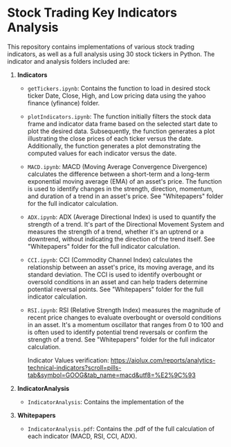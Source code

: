 # Stock Trading Key Indicators Analysis

This repository contains implementations of various stock trading indicators, as well as a full analysis using 30 stock tickers in Python. The indicator and analysis folders included are:

1. **Indicators**
   - `getTickers.ipynb`: Contains the function to load in desired stock ticker Date, Close, High, and Low pricing data using the yahoo finance (yfinance) folder.
   - `plotIndicators.ipynb`: The function initially filters the stock data frame and indicator data frame based on the selected start date to plot the desired data. Subsequently, the function generates a plot illustrating the close prices of each ticker versus the date. Additionally, the function generates a plot demonstrating the computed values for each indicator versus the date.
   - `MACD.ipynb`: MACD (Moving Average Convergence Divergence) calculates the difference between a short-term and a long-term exponential moving average (EMA) of an asset's price. The function is used to identify changes in the strength, direction, momentum, and duration of a trend in an asset's price. See "Whitepapers" folder for the full indicator calculation.
   - `ADX.ipynb`: ADX (Average Directional Index) is used to quantify the strength of a trend. It's part of the Directional Movement System and measures the strength of a trend, whether it's an uptrend or a downtrend, without indicating the direction of the trend itself. See "Whitepapers" folder for the full indicator calculation.
   - `CCI.ipynb`: CCI (Commodity Channel Index) calculates the relationship between an asset's price, its moving average, and its standard deviation. The CCI is used to identify overbought or oversold conditions in an asset and can help traders determine potential reversal points. See "Whitepapers" folder for the full indicator calculation.
   - `RSI.ipynb`: RSI (Relative Strength Index) measures the magnitude of recent price changes to evaluate overbought or oversold conditions in an asset. It's a momentum oscillator that ranges from 0 to 100 and is often used to identify potential trend reversals or confirm the strength of a trend. See "Whitepapers" folder for the full indicator calculation.
  
     Indicator Values verification: https://aiolux.com/reports/analytics-technical-indicators?scroll=pills-tab&symbol=GOOG&tab_name=macd&utf8=%E2%9C%93

2. **IndicatorAnalysis**
   - `IndicatorAnalysis`: Contains the implementation of the

3. **Whitepapers**
   - `IndicatorAnalysis.pdf`: Contains the .pdf of the full calculation of each indicator (MACD, RSI, CCI, ADX).
